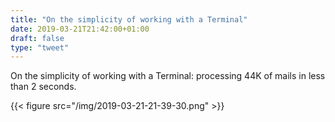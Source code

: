 ```yaml
---
title: "On the simplicity of working with a Terminal"
date: 2019-03-21T21:42:00+01:00
draft: false
type: "tweet"
---
```


On the simplicity of working with a Terminal: processing 44K of mails in less
than 2 seconds.

{{< figure src="/img/2019-03-21-21-39-30.png" >}}
